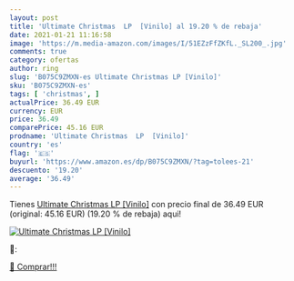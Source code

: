```yaml
---
layout: post
title: 'Ultimate Christmas  LP  [Vinilo] al 19.20 % de rebaja'
date: 2021-01-21 11:16:58
image: 'https://m.media-amazon.com/images/I/51EZzFfZKfL._SL200_.jpg'
comments: true
category: ofertas
author: ring
slug: 'B075C9ZMXN-es Ultimate Christmas LP [Vinilo]'
sku: 'B075C9ZMXN-es'
tags: [ 'christmas', ]
actualPrice: 36.49 EUR
currency: EUR
price: 36.49
comparePrice: 45.16 EUR
prodname: 'Ultimate Christmas  LP  [Vinilo]'
country: 'es'
flag: '🇪🇸'
buyurl: 'https://www.amazon.es/dp/B075C9ZMXN/?tag=tolees-21'
descuento: '19.20'
average: '36.49'
---
```


Tienes [Ultimate Christmas  LP  [Vinilo]](https://www.amazon.es/dp/B075C9ZMXN/?tag=tolees-21) con precio final de  36.49 EUR (original: 45.16 EUR) (19.20 %  de rebaja) aqui!

[![Ultimate Christmas  LP  [Vinilo]](https://m.media-amazon.com/images/I/51EZzFfZKfL._SL200_.jpg)](https://www.amazon.es/dp/B075C9ZMXN/?tag=tolees-21)

🔎:


[🛒 Comprar!!!](https://www.amazon.es/dp/B075C9ZMXN/?tag=tolees-21)
